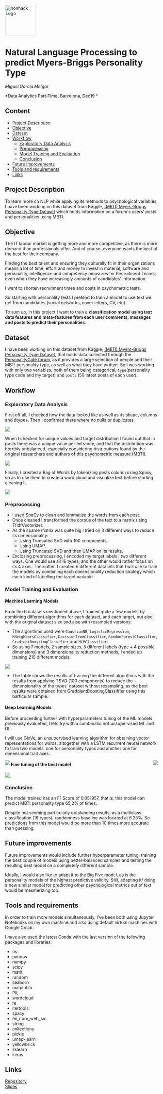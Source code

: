 <img src="https://bit.ly/2VnXWr2" alt="Ironhack Logo" width="100"/>

# Natural Language Processing to predict Myers-Briggs Personality Type
*Miguel García Melgar*

*Data Analytics Part-Time, Barcelona, Dec19 *

## Content
- [Project Description](#project-description)
- [Objective](#objective)
- [Dataset](#dataset)
- [Workflow](#workflow)
  * [Exploratory Data Analysis](#exploratory-data-analysis)
  * [Preprocessing](#preprocessing)
  * [Model Training and Evaluation](#model-training-and-evaluation)
  * [Conclusion](#conclusion)
- [Future improvements](#future-improvements)
- [Tools and requirements](#tools-and-requirements)
- [Links](#links)

## Project Description
To learn more on NLP while applying its methods to psychological variables, I have been working on this dataset from Kaggle, [(MBTI) Myers-Briggs Personality Type Dataset](https://www.kaggle.com/datasnaek/mbti-type) which holds information on a forum's users' posts and personalities using MBTI.

## Objective
The IT labour market is getting more and more competitive, as there is more demand than professionals offer. And of course, everyone wants the best of the best for their company.

Finding the best talent and ensuring they culturally fit in their organizations means a lot of time, effort and money to invest in material, software and personality, intelligence and competency measures for Recruitment Teams; even when they have increasingly amounts of candidates' information.

I want to shorten recruitment times and costs in psychometric tests.

So starting with personality tests I pretend to train a model to use text we get from candidates (social networks, cover letters, CV, etc).

To sum up, in this project I want to train a **classification model using text data features and meta-features from each user comments, messages and posts to predict their personalities**.

## Dataset
I have been working on this dataset from Kaggle, [(MBTI) Myers-Briggs Personality Type Dataset](https://www.kaggle.com/datasnaek/mbti-type), that holds data collected through the [PersonalityCafe forum](http://personalitycafe.com/forum/), as it provides a large selection of people and their MBTI personality type, as well as what they have written. So I was working with only two variables, both of them being categorical, `type`(personality type code and my target) and `posts` (50 latest posts of each user).

## Workflow
### Exploratory Data Analysis
First off all, I checked how the data looked like as well as its shape, columns and dtypes. Then I confirmed there where no nulls or duplicates.

<img src="images/output_images/mbti_count.png" align="middle">

When I checked for unique values and target distribution I found out that in posts there was a unique value per entrance, and that the distribution was horribly unbalanced, especially considering distributions found by the original researchers and authors of this psychometric measure (MBTI).

<img src="images/mbti_distr_spain.PNG" align="middle">

Finally, I created a Bag of Words by tokenizing posts column using Spacy, so as to use them to create a word cloud and visualize text before starting cleaning it.

<img src="images/output_images/mbti_token_cloud.png" align="middle">

### Preprocessing
* I used SpaCy to clean and lemmatise the words from each post.
* Once cleaned I transformed the corpus of the text to a matrix using TfidfVectorizer.
* As the sparse matrix was quite big I tried on 3 different ways to reduce its dimensionality:
  * Using Truncated SVD with 100 components.
  * Using UMAP.
  * Using Truncated SVD and then UMAP on its results.
* Enclosing preprocessing, I encoded my target labels i two different ways. One would use all 16 types, and the other would rather focus on its 4 axes. Thereafter, I created 6 different datasets that I will use to train the models by combining each dimensionality reduction strategy which each kind of labelling the target variable. 

### Model Training and Evaluation
#### Machine Learning Models
From the 6 datasets mentioned above, I trained quite a few models by combining different algorithms for each dataset, and each target, but also with the original dataset size and also with resampled versions:
* The algorithms used were `GaussianNB`, `LogisticRegression`, `KNeighborsClassifier`, `DecisionTreeClassifier`, `RandomForestClassifier`, `GradientBoostingClassifier` and `MLPClassifier`.
* So using 7 models, 2 sample sizes, 5 different labels (type + 4 possible dimensions) and 3 dimensionality reduction methods, I ended up training 210 different models. 

<img src="https://github.com/mikongame/NLP-to-predict-Myers-Briggs-Personality-Type/blob/master/images/Model_TSVD_Types.PNG?raw=true" align="middle">

* The table shows the results of training the different algorithms with the results from applying TSVD (100 components) to reduce the dimensionality of the types' dataset without resampling, as the best results were obtained from GraddientBoostingClassiffier using this particular sample.
#### Deep Learning Models

Before proceeding further with hyperparameters tuning of the ML models previously evalueted, I lets try with a combinatio nof unsupervised ML and DL.

I will use GloVe, an unsupervised learning algorithm for obtaining vector representations for words, altogether with a LSTM recurrent neural network to train two models, one for personality types and another one for dimensional trait axes.

<img src="images/output_images/types_history.png" align="left">
<img src="images/output_images/dimensions_history.png" align="right">

#### Fine tuning of the best model

<img src="https://github.com/mikongame/NLP-to-predict-Myers-Briggs-Personality-Type/blob/master/images/Model_TSVD_Types.PNG?raw=true" align="middle">

### Conclusion

The model trained has an F1 Score of 0.651957, that is, this model can predict MBTI personality type 65,2% of times.

Despite not seeming particularly outstanding results, as a multiclass classification (16 types), randomness baseline was located at 6.25%. So predictions from this model would be more than 10 times more accurate than guessing.

## Future improvements
Future improvements would include further hyperparameter tuning, training the best couple of models using better-balanced samples and testing the resulting best model on a completely different sample.  

Ideally, I would also like to adapt it to the Big Five model, as is the personality models of the highest predictive validity. Still, adapting it/ doing a new similar model for predicting other psychological metrics out of text would be mesmerizing too.


## Tools and requirements
In order to train more models simultaneously, I've been both using Jupyter Notebooks on my own machine and also using default virtual machines with Google Colab.

I have also used the latest Conda  with the last version of the following packages and libraries:
* os
* pandas
* numpy
* scipy
* math
* random
* seaborn
* matplotlib
* PIL
* wordcloud
* re
* itertools
* spacy
* en_core_web_sm
* string
* collections
* pickle
* umap-learn
* yellowbrick
* sklearn 
* keras

## Links
[Repository](https://github.com/mikongame/NLP-to-predict-Myers-Briggs-Personality-Type)  
[Slides](https://drive.google.com/file/d/1rZ-PFzKa57yAYabTOZBMwIlvb0hK7zHN/view?usp=sharing)  
